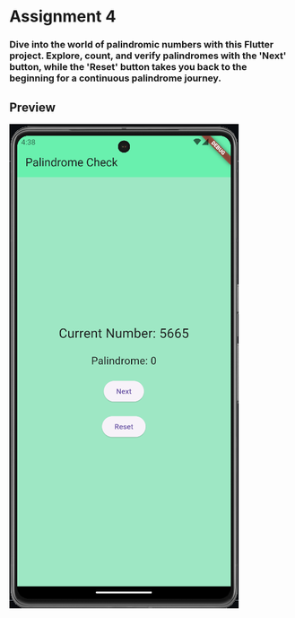 # Assignment 4

### Dive into the world of palindromic numbers with this Flutter project. Explore, count, and verify palindromes with the 'Next' button, while the 'Reset' button takes you back to the beginning for a continuous palindrome journey.

## Preview

![](./Assignment7.png)

